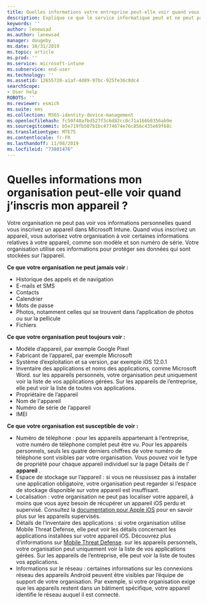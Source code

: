 ```yaml
---
title: Quelles informations votre entreprise peut-elle voir quand vous inscrivez votre appareil ?
description: Explique ce que le service informatique peut et ne peut pas voir sur votre appareil géré.
keywords: ''
author: lenewsad
ms.author: lanewsad
manager: dougeby
ms.date: 10/31/2019
ms.topic: article
ms.prod: ''
ms.service: microsoft-intune
ms.subservice: end-user
ms.technology: ''
ms.assetid: 12655728-a1af-4d89-97bc-925fe36c0dc4
searchScope:
- User help
ROBOTS: ''
ms.reviewer: esmich
ms.suite: ems
ms.collection: M365-identity-device-management
ms.openlocfilehash: fc50f48afbd527f3c6d82cc0c71a166b0356ab9e
ms.sourcegitcommit: b5e719fb507b1bc4774674e76c856c435e69f68c
ms.translationtype: MTE75
ms.contentlocale: fr-FR
ms.lasthandoff: 11/08/2019
ms.locfileid: "73801476"
---
```

# <a name="what-information-can-my-organization-see-when-i-enroll-my-device"></a>Quelles informations mon organisation peut-elle voir quand j’inscris mon appareil ?

Votre organisation ne peut pas voir vos informations personnelles quand vous inscrivez un appareil dans Microsoft Intune. Quand vous inscrivez un appareil, vous autorisez votre organisation à voir certaines informations relatives à votre appareil, comme son modèle et son numéro de série. Votre organisation utilise ces informations pour protéger ses données qui sont stockées sur l’appareil.

**Ce que votre organisation ne peut jamais voir :**

- Historique des appels et de navigation
- E-mails et SMS
- Contacts
- Calendrier
- Mots de passe
- Photos, notamment celles qui se trouvent dans l’application de photos ou sur la pellicule
- Fichiers

**Ce que votre organisation peut toujours voir :**

- Modèle d’appareil, par exemple Google Pixel
- Fabricant de l’appareil, par exemple Microsoft
- Système d’exploitation et sa version, par exemple iOS 12.0.1
- Inventaire des applications et noms des applications, comme Microsoft Word. sur les appareils personnels, votre organisation peut uniquement voir la liste de vos applications gérées. Sur les appareils de l’entreprise, elle peut voir la liste de toutes vos applications.
- Propriétaire de l’appareil
- Nom de l'appareil
- Numéro de série de l’appareil
- IMEI

**Ce que votre organisation est susceptible de voir :**

- Numéro de téléphone : pour les appareils appartenant à l’entreprise, votre numéro de téléphone complet peut être vu. Pour les appareils personnels, seuls les quatre derniers chiffres de votre numéro de téléphone sont visibles par votre organisation. Vous pouvez voir le type de propriété pour chaque appareil individuel sur la page Détails de l' **appareil** .
- Espace de stockage sur l’appareil : si vous ne réussissez pas à installer une application obligatoire, votre organisation peut regarder si l’espace de stockage disponible sur votre appareil est insuffisant.  
- Localisation : votre organisation ne peut pas localiser votre appareil, à moins que vous ayez besoin de récupérer un appareil iOS perdu et supervisé. Consultez la [documentation pour Apple iOS](https://go.microsoft.com/fwlink/?linkid=853816) pour en savoir plus sur les appareils supervisés.  
- Détails de l’inventaire des applications : si votre organisation utilise Mobile Threat Defense, elle peut voir les détails concernant les applications installées sur votre appareil iOS. Découvrez plus d’informations sur [Mobile Threat Defense](you-are-prompted-to-install-mtd-ios.md). sur les appareils personnels, votre organisation peut uniquement voir la liste de vos applications gérées. Sur les appareils de l’entreprise, elle peut voir la liste de toutes vos applications.
- Informations sur le réseau : certaines informations sur les connexions réseau des appareils Android peuvent être visibles par l’équipe de support de votre organisation. Par exemple, si votre organisation exige que les appareils restent dans un bâtiment spécifique, votre appareil identifie le réseau auquel il est connecté. 
